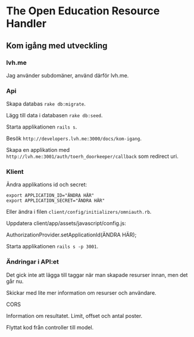 The Open Education Resource Handler
===================================

Kom igång med utveckling
------------------------

### lvh.me

Jag använder subdomäner, använd därför lvh.me.

### Api

Skapa databas `rake db:migrate`.

Lägg till data i databasen `rake db:seed`.

Starta applikationen `rails s`.

Besök `http://developers.lvh.me:3000/docs/kom-igang`.

Skapa en applikation med `http://lvh.me:3001/auth/toerh_doorkeeper/callback`
som redirect uri.

### Klient

Ändra applikations id och secret:

```
export APPLICATION_ID="ÄNDRA HÄR"
export APPLICATION_SECRET="ÄNDRA HÄR"
```

Eller ändra i filen `client/config/initializers/omniauth.rb`.

Uppdatera client/app/assets/javascript/config.js:

AuthorizationProvider.setApplicationId(ÄNDRA HÄR);

Starta applikationen `rails s -p 3001`.

### Ändringar i API:et

Det gick inte att lägga till taggar när man skapade resurser innan, men det går
nu.

Skickar med lite mer information om resurser och användare.

CORS

Information om resultatet. Limit, offset och antal poster.

Flyttat kod från controller till model.
